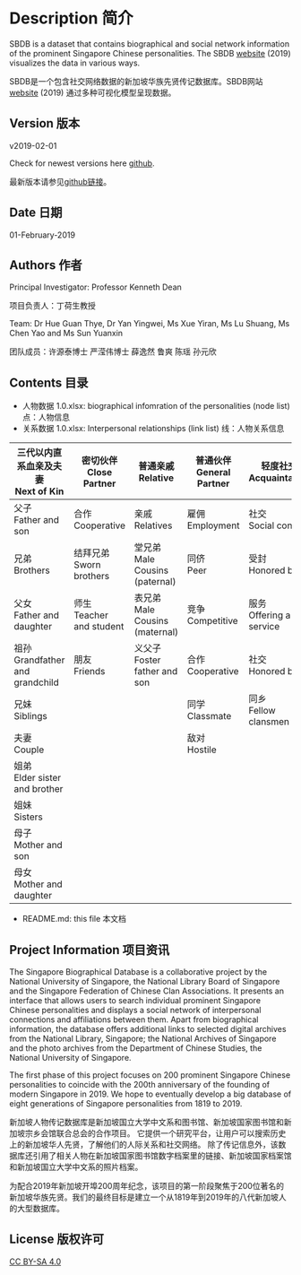 # Description 简介
SBDB is a dataset that contains biographical and social network information of the prominent Singapore Chinese personalities.
The SBDB [website](http://shgis.nus.edu.sg/sbdb/) (2019) visualizes the data in various ways.

SBDB是一个包含社交网络数据的新加坡华族先贤传记数据库。SBDB网站 [website](http://shgis.nus.edu.sg/sbdb/) (2019) 通过多种可视化模型呈现数据。

## Version 版本

v2019-02-01

Check for newest versions here [github](https://github.com/chsshgis/Singapore-Biographical-Database.git).

最新版本请参见[github链接](https://github.com/chsshgis/Singapore-Biographical-Database.git)。

## Date 日期

01-February-2019


## Authors 作者


Principal Investigator: Professor Kenneth Dean

项目负责人：丁荷生教授

Team: Dr Hue Guan Thye, Dr Yan Yingwei, Ms Xue Yiran, Ms Lu Shuang, Ms Chen Yao and Ms Sun Yuanxin

团队成员：许源泰博士 严滢伟博士 薛逸然 鲁爽 陈瑶 孙元欣


## Contents 目录

- 人物数据 1.0.xlsx: biographical infomration of the personalities (node list) 点：人物信息
- 关系数据 1.0.xlsx: Interpersonal relationships (link list) 线：人物关系信息

| 三代以内直系血亲及夫妻<br>Next of Kin       | 密切伙伴<br>Close Partner     | 普通亲戚<br>Relative                | 普通伙伴<br>General Partner | 轻度社交<br>Acquaintance     |
|----------------------------------|---------------------------|---------------------------------|-------------------------|--------------------------|
| 父子<br>Father and son             | 合作<br>Cooperative         | 亲戚<br>Relatives                 | 雇佣<br>Employment        | 社交<br>Social contact     |
| 兄弟<br>Brothers                   | 结拜兄弟<br>Sworn brothers    | 堂兄弟<br>Male Cousins (paternal)  | 同侪<br>Peer              | 受封<br>Honored by         |
| 父女<br>Father and daughter        | 师生<br>Teacher and student | 表兄弟<br>Male Cousins (maternal)  | 竞争<br>Competitive       | 服务<br>Offering a service |
| 祖孙<br>Grandfather and grandchild | 朋友<br>Friends             | 义父子<br>Foster father and son    | 合作<br>Cooperative       | 社交<br>Honored by         |
| 兄妹<br>Siblings                   |                           |                                 | 同学<br>Classmate         | 同乡<br>Fellow clansmen    |
| 夫妻<br>Couple                     |                           |                                 | 敌对<br>Hostile           |                          |
| 姐弟<br>Elder sister and brother   |                           |                                 |                         |                          |
| 姐妹<br>Sisters                    |                           |                                 |                         |                          |
| 母子<br>Mother and son             |                           |                                 |                         |                          |
| 母女<br>Mother and daughter        |
- README.md: this file 本文档


## Project Information 项目资讯

The Singapore Biographical Database is a collaborative project by the National University of Singapore, the National Library Board of Singapore and the Singapore Federation of Chinese Clan Associations. It presents an interface that allows users to search individual prominent Singapore Chinese personalities and displays a social network of interpersonal connections and affiliations between them. Apart from biographical information, the database offers additional links to selected digital archives from the National Library, Singapore; the National Archives of Singapore and the photo archives from the Department of Chinese Studies, the National University of Singapore.


The first phase of this project focuses on 200 prominent Singapore Chinese personalities to coincide with the 200th anniversary of the founding of modern Singapore in 2019. We hope to eventually develop a big database of eight generations of Singapore personalities from 1819 to 2019.

新加坡人物传记数据库是新加坡国立大学中文系和图书馆、新加坡国家图书馆和新加坡宗乡会馆联合总会的合作项目。 它提供一个研究平台，让用户可以搜索历史上的新加坡华人先贤，了解他们的人际关系和社交网络。 除了传记信息外，该数据库还引用了相关人物在新加坡国家图书馆数字档案里的链接、新加坡国家档案馆和新加坡国立大学中文系的照片档案。


为配合2019年新加坡开埠200周年纪念，该项目的第一阶段聚焦于200位著名的新加坡华族先贤。我们的最终目标是建立一个从1819年到2019年的八代新加坡人的大型数据库。


## License 版权许可
[CC BY-SA 4.0](https://creativecommons.org/licenses/by-sa/4.0/)

